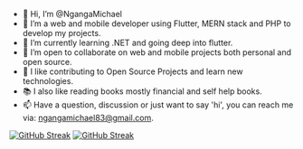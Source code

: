 - 👋 Hi, I’m @NgangaMichael
- 👀 I’m a web and mobile developer using Flutter, MERN stack and PHP to develop my projects.
- 🌱 I’m currently learning .NET and going deep into flutter.
- 💞️ I’m open to collaborate on web and mobile projects both personal and open source.
- 📝 I like contributing to Open Source Projects and learn new technologies.
- 📚 I also like reading books mostly financial and self help books.
- 📫 Have a question, discussion or just want to say 'hi', you can reach me via: ngangamichael83@gmail.com. 

[![GitHub Streak](http://github-readme-streak-stats.herokuapp.com?user=NgangaMichael&theme=dark&hide_border=true&fire=4887DD&sideLabels=4887DD&background=FFFFFF&stroke=4887DD&ring=4887DD&currStreakNum=4887DD&currStreakLabel=4887DD)](https://git.io/streak-stats)
[![GitHub Streak](https://github-readme-streak-stats.herokuapp.com?user=NgangaMichael&theme=vue)](https://git.io/streak-stats)
